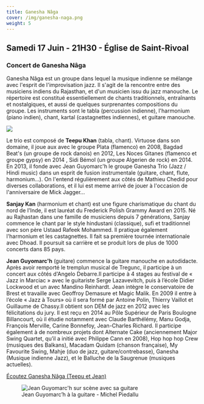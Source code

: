 ```yaml
---
title: Ganesha Nâga
cover: /img/ganesha-naga.png
weight: 5
---
```

## Samedi 17 Juin - 21H30 - Église de Saint-Rivoal

### Concert de Ganesha Nâga

Ganesha Nâga est un groupe dans lequel la musique indienne se mélange
avec l'esprit de l'improvisation jazz. Il s'agit de la rencontre entre des musiciens
indiens du Rajasthan, et d'un musicien issu du jazz manouche.
Le répertoire est constitué essentiellement de chants traditionnels, entraînants et
nostalgiques, et aussi de quelques surprenantes compositions du groupe.
Les instruments sont le tabla (percussion indienne), l'harmonium (piano
indien), chant, kartal (castagnettes indiennes), et guitare manouche.

![](/img/photo-sanjay.jpg)

Le trio est composé de **Teepu Khan** (tabla, chant). Virtuose dans son domaine, il joue aux avec le groupe 
Plata (flamenco) en 2008, Bagdad Beat's (un groupe de rock danois) en 2012, Les Noces Gitanes
(flamenco et groupe gypsy) en 2014 , Sidi Bémol (un groupe Algerien de rock) en 2014. En 2013,
il fonde avec Jean Guyomarc'h le groupe Ganesha Trio (Jazz / Hindi music) dans un esprit de fusion instrumentale (guitare, chant, flute, harmonium...). 
On l'entend régulièrement aux côtés de Mathieu Chedid pour diverses collaborations, et il lui est meme arrivé de jouer à l'occasion de l'anniversaire de Mick Jagger...

**Sanjay Kan** (harmonium et chant) est une figure charismatique du chant du nord de l'Inde, il est lauréat du Frederick Polish Grammy Award en 2015. Né au Rajhastan dans une famille de musiciens depuis 7 générations, Sanjay commence le chant par le style hindustani (classique), sufi et traditionnel avec son père Ustaad Rafeek Mohammed. Il pratique également l'harmonium et les castagnettes. Il fait sa première tournée internationale avec Dhoad. Il poursuit sa carrière et se produit lors de plus de 1000 concerts dans 85 pays. 

**Jean Guyomarc'h** (guitare) commence la guitare manouche en autodidacte. Après avoir remporté le tremplun musical de Tregunc, il participe à un concert aux côtés d'Angelo Debarre.Il participe à 4 stages au festival de « Jazz in Marciac » avec le guitariste Serge Lazavevitch, puis à l’école Didier Lockwood et un avec Mandino Reinhardt. Jean intègre le conservatoire de Brest et travaille avec Geoffroy Demasure et Magic Malik. En 2009 il entre à l’école « Jazz à Tours» où il sera formé par Antoine Polin, Thierry Vaillot et Guillaume de Chassy.Il obtient son DEM de jazz en 2012 avec les félicitations du jury. Il est reçu en 2014 au Pôle Supérieur de Paris Boulogne Billancourt, où il étudie notamment avec Claude Barthélémy, Manu Godja, François Merville, Carine Bonnefoy, Jean-Charles Richard. Il participe également à de nombreux projets dont Alternate Cake (anciennement Major
Swing Quartet, qu’il a initié avec Philippe Cann en 2008), Hop hop hop Crew (musiques des Balkans), Macadam Quidam (chanson française), My Favourite Swing, Mahje (duo de jazz, guitare/contrebasse), Ganesha (Musique indienne Jazz), et le Balluche de la Saugrenue (musiques actuelles).

[Écoutez Ganesha Nâga (Teepu et Jean)](https://www.youtube.com/watch?v=905uJOCrBh4&t=179s)

<figure role="figure" aria-label="Jean Guyomarc'h à la guitare - Michel Piedallu">
    <img src="/img/photo-jean.jpg" alt="Jean Guyomarc'h sur scène avec sa guitare">
    <figcaption>Jean Guyomarc’h à la guitare - Michel Piedallu</figcaption>
</figure>
